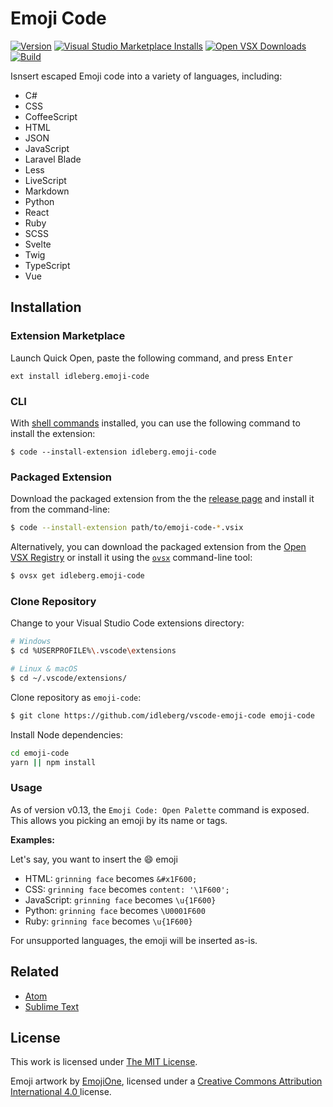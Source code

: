 # Emoji Code

[![Version](https://img.shields.io/github/v/release/idleberg/vscode-emoji-code?style=for-the-badge)](https://github.com/idleberg/vscode-emoji-code/releases)
[![Visual Studio Marketplace Installs](https://img.shields.io/visual-studio-marketplace/i/idleberg.emoji-code?style=for-the-badge&label=Marketplace)](https://marketplace.visualstudio.com/items?itemName=idleberg.emoji-code)
[![Open VSX Downloads](https://img.shields.io/open-vsx/dt/idleberg/emoji-code?style=for-the-badge&label=Open%20VSX)](https://open-vsx.org/extension/idleberg/emoji-code)
[![Build](https://img.shields.io/github/actions/workflow/status/idleberg/vscode-emoji-code/default.yml?style=for-the-badge)](https://github.com/idleberg/vscode-emoji-code/actions)

Isnsert escaped Emoji code into a variety of languages, including:

- C#
- CSS
- CoffeeScript
- HTML
- JSON
- JavaScript
- Laravel Blade
- Less
- LiveScript
- Markdown
- Python
- React
- Ruby
- SCSS
- Svelte
- Twig
- TypeScript
- Vue

## Installation

### Extension Marketplace

Launch Quick Open, paste the following command, and press <kbd>Enter</kbd>

`ext install idleberg.emoji-code`

### CLI

With [shell commands](https://code.visualstudio.com/docs/editor/command-line) installed, you can use the following command to install the extension:

`$ code --install-extension idleberg.emoji-code`

### Packaged Extension

Download the packaged extension from the the [release page](https://github.com/idleberg/vscode-emoji-code/releases) and install it from the command-line:

```bash
$ code --install-extension path/to/emoji-code-*.vsix
```

Alternatively, you can download the packaged extension from the [Open VSX Registry](https://open-vsx.org/) or install it using the [`ovsx`](https://www.npmjs.com/package/ovsx) command-line tool:

```bash
$ ovsx get idleberg.emoji-code
```

### Clone Repository

Change to your Visual Studio Code extensions directory:

```bash
# Windows
$ cd %USERPROFILE%\.vscode\extensions

# Linux & macOS
$ cd ~/.vscode/extensions/
```

Clone repository as `emoji-code`:

```bash
$ git clone https://github.com/idleberg/vscode-emoji-code emoji-code
```

Install Node dependencies:

```bash
cd emoji-code
yarn || npm install
```

### Usage

As of version v0.13, the `Emoji Code: Open Palette` command is exposed. This allows you picking an emoji by its name or tags.

**Examples:**

Let's say, you want to insert the 😄  emoji

* HTML: `grinning face` becomes `&#x1F600;`
* CSS: `grinning face` becomes `content: '\1F600';`
* JavaScript: `grinning face` becomes `\u{1F600}`
* Python: `grinning face` becomes `\U0001F600`
* Ruby: `grinning face` becomes `\u{1F600}`

For unsupported languages, the emoji will be inserted as-is.

## Related

- [Atom](https://github.com/idleberg/atom-emoji-code)
- [Sublime Text](https://github.com/idleberg/sublime-emoji-code)

## License

This work is licensed under [The MIT License](https://opensource.org/licenses/MIT).

Emoji artwork by [EmojiOne](https://www.emojione.com/), licensed under a [Creative Commons Attribution International 4.0 ](https://creativecommons.org/licenses/by/4.0/legalcode) license.
